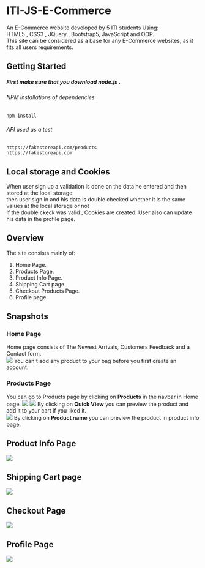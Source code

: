# ITI-JS-E-Commerce
An E-Commerce website developed by 5 ITI students Using:</br>
HTML5 , CSS3 , JQuery , Bootstrap5, JavaScript and OOP.</br>
This site can be considered as a base for any E-Commerce websites, as it fits all users requirements.


## Getting Started
##### First make sure that you download node.js .

###### NPM installations of dependencies

```
npm install 
```
###### API used as a test
```
https://fakestoreapi.com/products
https://fakestoreapi.com
```

## Local storage and Cookies

When user sign up a validation is done on the data he entered and then stored at the local storage </br>
then user sign in and his data is double checked whether it is the same values at the local storage or not</br>
If the double ckeck was valid , Cookies are created. User also can update his data in the profile page.


## Overview
The site consists mainly of: <br>
1. Home Page.</br>
2. Products Page.</br>
3. Product Info Page.</br>
4. Shipping Cart page.</br>
5. Checkout Products Page.</br>
6. Profile page.</br>

## Snapshots

### Home Page 
Home page consists of The Newest Arrivals, Customers Feedback and a Contact form.</br> 
<img src="https://i.imgur.com/8vm7P1W.png">
You can't add any product to your bag before you first create an account.</br>

### Products Page
You can go to Products page by clicking on <b>Products</b> in the navbar in Home page.
<img src="https://user-images.githubusercontent.com/117679026/210113579-9e5659f9-7555-42f9-bb90-1921152f2708.jpeg">
<img src="https://i.imgur.com/lMmpHMd.png">
By clicking on <b>Quick View</b> you can preview the product and add it to your cart if you liked it.</br> 
<img src="https://user-images.githubusercontent.com/117679026/210114003-3438fdc3-4980-41fc-9710-ea68620d2453.jpeg">
By clicking on <b>Product name</b> you can preview the product in product info page.</br>

## Product Info Page
<img src="https://user-images.githubusercontent.com/117679026/210114598-6d9fff3f-d852-42fb-8f1b-ddfa64bb1855.jpeg">

## Shipping Cart page
<img src="https://user-images.githubusercontent.com/117679026/210114657-3a77f3ba-2eab-42c4-9e0a-a60397355c6d.jpeg">

## Checkout Page
<img src="https://user-images.githubusercontent.com/117679026/210114024-fdde99fd-682f-46a2-98a6-d5b6ac517b48.jpeg">

## Profile Page
<img src="https://i.imgur.com/V8B0dko.png">

